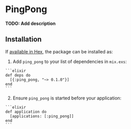 # PingPong

**TODO: Add description**

## Installation

If [available in Hex](https://hex.pm/docs/publish), the package can be installed as:

  1. Add `ping_pong` to your list of dependencies in `mix.exs`:

    ```elixir
    def deps do
      [{:ping_pong, "~> 0.1.0"}]
    end
    ```

  2. Ensure `ping_pong` is started before your application:

    ```elixir
    def application do
      [applications: [:ping_pong]]
    end
    ```

